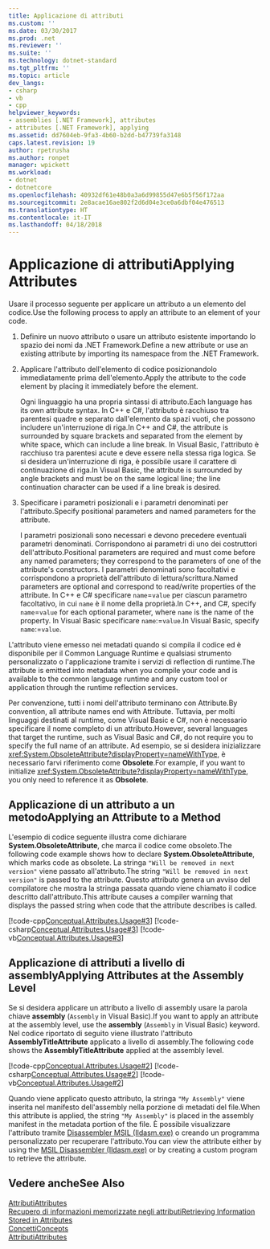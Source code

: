 ```yaml
---
title: Applicazione di attributi
ms.custom: ''
ms.date: 03/30/2017
ms.prod: .net
ms.reviewer: ''
ms.suite: ''
ms.technology: dotnet-standard
ms.tgt_pltfrm: ''
ms.topic: article
dev_langs:
- csharp
- vb
- cpp
helpviewer_keywords:
- assemblies [.NET Framework], attributes
- attributes [.NET Framework], applying
ms.assetid: dd7604eb-9fa3-4b60-b2dd-b47739fa3148
caps.latest.revision: 19
author: rpetrusha
ms.author: ronpet
manager: wpickett
ms.workload:
- dotnet
- dotnetcore
ms.openlocfilehash: 40932df61e48b0a3a6d99855d47e6b5f56f172aa
ms.sourcegitcommit: 2e8acae16ae802f2d6d04e3ce0a6dbf04e476513
ms.translationtype: HT
ms.contentlocale: it-IT
ms.lasthandoff: 04/18/2018
---
```

# <a name="applying-attributes"></a><span data-ttu-id="63bf8-102">Applicazione di attributi</span><span class="sxs-lookup"><span data-stu-id="63bf8-102">Applying Attributes</span></span>
<span data-ttu-id="63bf8-103">Usare il processo seguente per applicare un attributo a un elemento del codice.</span><span class="sxs-lookup"><span data-stu-id="63bf8-103">Use the following process to apply an attribute to an element of your code.</span></span>  
  
1.  <span data-ttu-id="63bf8-104">Definire un nuovo attributo o usare un attributo esistente importando lo spazio dei nomi da .NET Framework.</span><span class="sxs-lookup"><span data-stu-id="63bf8-104">Define a new attribute or use an existing attribute by importing its namespace from the .NET Framework.</span></span>  
  
2.  <span data-ttu-id="63bf8-105">Applicare l'attributo dell'elemento di codice posizionandolo immediatamente prima dell'elemento.</span><span class="sxs-lookup"><span data-stu-id="63bf8-105">Apply the attribute to the code element by placing it immediately before the element.</span></span>  
  
     <span data-ttu-id="63bf8-106">Ogni linguaggio ha una propria sintassi di attributo.</span><span class="sxs-lookup"><span data-stu-id="63bf8-106">Each language has its own attribute syntax.</span></span> <span data-ttu-id="63bf8-107">In C++ e C#, l'attributo è racchiuso tra parentesi quadre e separato dall'elemento da spazi vuoti, che possono includere un'interruzione di riga.</span><span class="sxs-lookup"><span data-stu-id="63bf8-107">In C++ and C#, the attribute is surrounded by square brackets and separated from the element by white space, which can include a line break.</span></span> <span data-ttu-id="63bf8-108">In Visual Basic, l'attributo è racchiuso tra parentesi acute e deve essere nella stessa riga logica. Se si desidera un'interruzione di riga, è possibile usare il carattere di continuazione di riga.</span><span class="sxs-lookup"><span data-stu-id="63bf8-108">In Visual Basic, the attribute is surrounded by angle brackets and must be on the same logical line; the line continuation character can be used if a line break is desired.</span></span>
  
3.  <span data-ttu-id="63bf8-109">Specificare i parametri posizionali e i parametri denominati per l'attributo.</span><span class="sxs-lookup"><span data-stu-id="63bf8-109">Specify positional parameters and named parameters for the attribute.</span></span>  
  
     <span data-ttu-id="63bf8-110">I parametri posizionali sono necessari e devono precedere eventuali parametri denominati. Corrispondono ai parametri di uno dei costruttori dell'attributo.</span><span class="sxs-lookup"><span data-stu-id="63bf8-110">Positional parameters are required and must come before any named parameters; they correspond to the parameters of one of the attribute's constructors.</span></span> <span data-ttu-id="63bf8-111">I parametri denominati sono facoltativi e corrispondono a proprietà dell'attributo di lettura/scrittura.</span><span class="sxs-lookup"><span data-stu-id="63bf8-111">Named parameters are optional and correspond to read/write properties of the attribute.</span></span> <span data-ttu-id="63bf8-112">In C++ e C# specificare `name`=`value` per ciascun parametro facoltativo, in cui `name` è il nome della proprietà.</span><span class="sxs-lookup"><span data-stu-id="63bf8-112">In C++, and C#, specify `name`=`value` for each optional parameter, where `name` is the name of the property.</span></span> <span data-ttu-id="63bf8-113">In Visual Basic specificare `name`:=`value`.</span><span class="sxs-lookup"><span data-stu-id="63bf8-113">In Visual Basic, specify `name`:=`value`.</span></span>  
  
 <span data-ttu-id="63bf8-114">L'attributo viene emesso nei metadati quando si compila il codice ed è disponibile per il Common Language Runtime e qualsiasi strumento personalizzato o l'applicazione tramite i servizi di reflection di runtime.</span><span class="sxs-lookup"><span data-stu-id="63bf8-114">The attribute is emitted into metadata when you compile your code and is available to the common language runtime and any custom tool or application through the runtime reflection services.</span></span>  
  
 <span data-ttu-id="63bf8-115">Per convenzione, tutti i nomi dell'attributo terminano con Attribute.</span><span class="sxs-lookup"><span data-stu-id="63bf8-115">By convention, all attribute names end with Attribute.</span></span> <span data-ttu-id="63bf8-116">Tuttavia, per molti linguaggi destinati al runtime, come Visual Basic e C#, non è necessario specificare il nome completo di un attributo.</span><span class="sxs-lookup"><span data-stu-id="63bf8-116">However, several languages that target the runtime, such as Visual Basic and C#, do not require you to specify the full name of an attribute.</span></span> <span data-ttu-id="63bf8-117">Ad esempio, se si desidera inizializzare <xref:System.ObsoleteAttribute?displayProperty=nameWithType>, è necessario farvi riferimento come **Obsolete**.</span><span class="sxs-lookup"><span data-stu-id="63bf8-117">For example, if you want to initialize <xref:System.ObsoleteAttribute?displayProperty=nameWithType>, you only need to reference it as **Obsolete**.</span></span>  
  
## <a name="applying-an-attribute-to-a-method"></a><span data-ttu-id="63bf8-118">Applicazione di un attributo a un metodo</span><span class="sxs-lookup"><span data-stu-id="63bf8-118">Applying an Attribute to a Method</span></span>  
 <span data-ttu-id="63bf8-119">L'esempio di codice seguente illustra come dichiarare **System.ObsoleteAttribute**, che marca il codice come obsoleto.</span><span class="sxs-lookup"><span data-stu-id="63bf8-119">The following code example shows how to declare **System.ObsoleteAttribute**, which marks code as obsolete.</span></span> <span data-ttu-id="63bf8-120">La stringa `"Will be removed in next version"` viene passato all'attributo.</span><span class="sxs-lookup"><span data-stu-id="63bf8-120">The string `"Will be removed in next version"` is passed to the attribute.</span></span> <span data-ttu-id="63bf8-121">Questo attributo genera un avviso del compilatore che mostra la stringa passata quando viene chiamato il codice descritto dall'attributo.</span><span class="sxs-lookup"><span data-stu-id="63bf8-121">This attribute causes a compiler warning that displays the passed string when code that the attribute describes is called.</span></span>  
  
 [!code-cpp[Conceptual.Attributes.Usage#3](../../../samples/snippets/cpp/VS_Snippets_CLR/conceptual.attributes.usage/cpp/source1.cpp#3)]
 [!code-csharp[Conceptual.Attributes.Usage#3](../../../samples/snippets/csharp/VS_Snippets_CLR/conceptual.attributes.usage/cs/source1.cs#3)]
 [!code-vb[Conceptual.Attributes.Usage#3](../../../samples/snippets/visualbasic/VS_Snippets_CLR/conceptual.attributes.usage/vb/source1.vb#3)]  
  
## <a name="applying-attributes-at-the-assembly-level"></a><span data-ttu-id="63bf8-122">Applicazione di attributi a livello di assembly</span><span class="sxs-lookup"><span data-stu-id="63bf8-122">Applying Attributes at the Assembly Level</span></span>  
 <span data-ttu-id="63bf8-123">Se si desidera applicare un attributo a livello di assembly usare la parola chiave **assembly** (`Assembly` in Visual Basic).</span><span class="sxs-lookup"><span data-stu-id="63bf8-123">If you want to apply an attribute at the assembly level, use the **assembly** (`Assembly` in Visual Basic) keyword.</span></span> <span data-ttu-id="63bf8-124">Nel codice riportato di seguito viene illustrato l'attributo **AssemblyTitleAttribute** applicato a livello di assembly.</span><span class="sxs-lookup"><span data-stu-id="63bf8-124">The following code shows the **AssemblyTitleAttribute** applied at the assembly level.</span></span>  
  
 [!code-cpp[Conceptual.Attributes.Usage#2](../../../samples/snippets/cpp/VS_Snippets_CLR/conceptual.attributes.usage/cpp/source1.cpp#2)]
 [!code-csharp[Conceptual.Attributes.Usage#2](../../../samples/snippets/csharp/VS_Snippets_CLR/conceptual.attributes.usage/cs/source1.cs#2)]
 [!code-vb[Conceptual.Attributes.Usage#2](../../../samples/snippets/visualbasic/VS_Snippets_CLR/conceptual.attributes.usage/vb/source1.vb#2)]  
  
 <span data-ttu-id="63bf8-125">Quando viene applicato questo attributo, la stringa `"My Assembly"` viene inserita nel manifesto dell'assembly nella porzione di metadati del file.</span><span class="sxs-lookup"><span data-stu-id="63bf8-125">When this attribute is applied, the string `"My Assembly"` is placed in the assembly manifest in the metadata portion of the file.</span></span> <span data-ttu-id="63bf8-126">È possibile visualizzare l'attributo tramite [Disassembler MSIL (Ildasm.exe)](../../../docs/framework/tools/ildasm-exe-il-disassembler.md) o creando un programma personalizzato per recuperare l'attributo.</span><span class="sxs-lookup"><span data-stu-id="63bf8-126">You can view the attribute either by using the [MSIL Disassembler (Ildasm.exe)](../../../docs/framework/tools/ildasm-exe-il-disassembler.md) or by creating a custom program to retrieve the attribute.</span></span>  
  
## <a name="see-also"></a><span data-ttu-id="63bf8-127">Vedere anche</span><span class="sxs-lookup"><span data-stu-id="63bf8-127">See Also</span></span>  
 [<span data-ttu-id="63bf8-128">Attributi</span><span class="sxs-lookup"><span data-stu-id="63bf8-128">Attributes</span></span>](../../../docs/standard/attributes/index.md)  
 [<span data-ttu-id="63bf8-129">Recupero di informazioni memorizzate negli attributi</span><span class="sxs-lookup"><span data-stu-id="63bf8-129">Retrieving Information Stored in Attributes</span></span>](../../../docs/standard/attributes/retrieving-information-stored-in-attributes.md)  
 [<span data-ttu-id="63bf8-130">Concetti</span><span class="sxs-lookup"><span data-stu-id="63bf8-130">Concepts</span></span>](/cpp/windows/attributed-programming-concepts)  
 [<span data-ttu-id="63bf8-131">Attributi</span><span class="sxs-lookup"><span data-stu-id="63bf8-131">Attributes</span></span>](https://msdn.microsoft.com/library/ae334cee-d96c-4243-a5e3-06dd7fcaf205)
